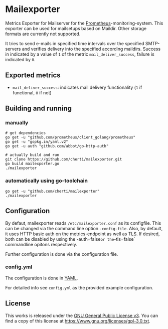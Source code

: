 # Mailexporter

Metrics Exporter for Mailserver for the [Prometheus](www.prometheus.io)-monitoring-system.
This exporter can be used for mailsetups based on Maildir. Other storage formats are currently not supported.

It tries to send e-mails in specified time intervals over the specified SMTP-servers and verifies delivery into the specified according maildirs.
Success in indicated by a value of `1` of the metric `mail_deliver_success`, failure is indicated by `0`.


## Exported metrics

* `mail_deliver_success`: indicates mail delivery functionality (`1` if functional, `0` if not)


## Building and running

### manually

    # get dependencies
    go get -u "github.com/prometheus/client_golang/prometheus"
    go get -u "gopkg.in/yaml.v2"
    go get -u auth "github.com/abbot/go-http-auth"
    
    # actually build and run
    git clone https://github.com/cherti/mailexporter.git
    go build mailexporter.go
    ./mailexporter


### automatically using go-toolchain

    go get -u "github.com/cherti/mailexporter"
    ./mailexporter


## Configuration

By defaut, mailexporter reads `/etc/mailexporter.conf` as its configfile. This can be changed via the command line option `-config-file`.
Also, by default, it uses HTTP basic auth on the metrics-endpoint as well as TLS. If desired, both can be disabled by using the -auth=false` or the `-tls=false` commandline opitons respectively.

Further configuration is done via the configuration file.


### config.yml

The configuration is done in [YAML](www.yaml.org).

For detailed info see `config.yml` as the provided example configuration.


## License

This works is released under the [GNU General Public License v3](https://www.gnu.org/licenses/gpl-3.0.txt). You can find a copy of this license at https://www.gnu.org/licenses/gpl-3.0.txt.
